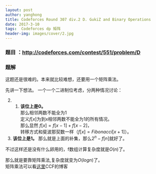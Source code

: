 ```yaml
---
layout: post
author: yanghong
title: Codeforces Round 307 div.2 D. GukiZ and Binary Operations
date: 2017-3-10
tags:  Codeforces dp 矩阵
header-img: images/cover/2.jpg
---
```



### 题目 ：http://codeforces.com/contest/551/problem/D



### 题解

这题还是很难的。本来就比较难想，还要用一个矩阵乘法。

先讲一下想法。
一个一个二进制位考虑，分两种情况讨论：



<!--more-->



2. 1. <strong>该位上是0。</strong> <br>那么相邻两数不能全为1<br>定义$f[x]$为到x相邻两数不能全为1的所有情况。<br>那么显然 $f[x]=f[x-1]+f[x-2]$，<br>转移方式和斐波那契数一样（$f[x]=Fibonacci[x+1]$）。
3. <strong>该位上是1。</strong> 那么就是上面的补集，那么$2^n-f[n]$就好了。

不过这样还是没有什么卵用的，f数组计算复杂度就是$O(n)$了。

那么就是要靠矩阵乘法,复杂度就变为$O(logn)$了。<br>
矩阵乘法可以看[这里](http://blog.csdn.net/ccf15068475758/article/details/52846726)CCF的博客
